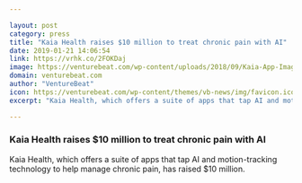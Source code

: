 ```yaml
---

layout: post
category: press
title: "Kaia Health raises $10 million to treat chronic pain with AI"
date: 2019-01-21 14:06:54
link: https://vrhk.co/2FOKDaj
image: https://venturebeat.com/wp-content/uploads/2018/09/Kaia-App-Image-5.jpg?w=1200&strip=all
domain: venturebeat.com
author: "VentureBeat"
icon: https://venturebeat.com/wp-content/themes/vb-news/img/favicon.ico
excerpt: "Kaia Health, which offers a suite of apps that tap AI and motion-tracking technology to help manage chronic pain, has raised $10 million."

---
```


### Kaia Health raises $10 million to treat chronic pain with AI

Kaia Health, which offers a suite of apps that tap AI and motion-tracking technology to help manage chronic pain, has raised $10 million.